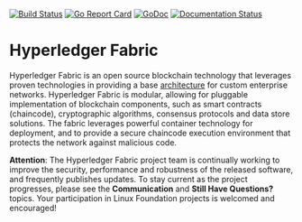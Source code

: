 [![Build Status](https://jenkins.hyperledger.org/buildStatus/icon?job=fabric-merge-x86_64)](https://jenkins.hyperledger.org/view/fabric/job/fabric-merge-x86_64/)
[![Go Report Card](https://goreportcard.com/badge/github.com/hyperledger/fabric)](https://goreportcard.com/report/github.com/hyperledger/fabric)
[![GoDoc](https://godoc.org/github.com/hyperledger/fabric?status.svg)](https://godoc.org/github.com/hyperledger/fabric)
[![Documentation Status](https://readthedocs.org/projects/hyperledger-fabric/badge/?version=latest)](http://hyperledger-fabric.readthedocs.io/en/latest/?badge=latest)

# Hyperledger Fabric

Hyperledger Fabric is an open source blockchain technology that leverages
proven technologies in providing a base [architecture](architecture.md) for
custom enterprise networks. Hyperledger Fabric is modular, allowing for
pluggable implementation of blockchain components, such as smart contracts
(chaincode), cryptographic algorithms, consensus protocols and data store
solutions. The fabric leverages powerful container technology for deployment,
and to provide a secure chaincode execution environment that protects the
network against malicious code.

**Attention**: The Hyperledger Fabric project team is continually working to
improve the security, performance and robustness of the released software, and
frequently publishes updates. To stay current as the project progresses, please
see the **Communication** and **Still Have Questions?** topics. Your
participation in Linux Foundation projects is welcomed and encouraged!
